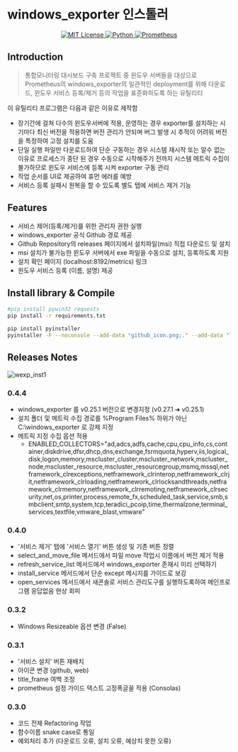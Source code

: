 # windows_exporter 인스톨러

<p align="center">
  <a href="LICENSE">
    <img alt="MIT License" src="https://img.shields.io/badge/license-MIT-blueviolet.svg?style=flat-square">
  </a>
  <a href="https://python.org/downloads">
    <img alt="Python" src="https://img.shields.io/badge/Python-3776AB.svg?style=flat-square&logo=Python&logoColor=white">
  </a>
  <a href="https://prometheus.io/download">
    <img alt="Prometheus" src="https://img.shields.io/badge/Prometheus-E6522C?styel=flat-square&logo=Prometheus&logoColor=white" >
  </a>
</p>

## Introduction

> 통합모니터링 대시보드 구축 프로젝트 중 윈도우 서버들을 대상으로 Prometheus의 windows_exporter의 일관적인 deployment를 위해 다운로드, 윈도우 서비스 등록/제거 등의 작업을 표준화하도록 하는 유틸리티

이 유틸리티 프로그램은 다음과 같은 이유로 제작함
- 장기간에 걸쳐 다수의 윈도우서버에 적용, 운영하는 경우 exporter를 설치하는 시기마다 최신 버전을 적용하면 버전 관리가 안되며 버그 발생 시 추적이 어려워 버전을 특정하여 고정 설치를 도움
- 단일 실행 파일만 다운로드하여 단순 구동하는 경우 시스템 재시작 또는 알수 없는 이유로 프로세스가 중단 된 경우 수동으로 시작해주기 전까지 시스템 메트릭 수집이 불가하므로 윈도우 서비스에 등록 시켜 exporter 구동 관리
- 작업 순서를 UI로 제공하여 휴먼 에러를 예방
- 서비스 등록 실패시 원복을 할 수 있도록 별도 탭에 서비스 제거 기능

## Features

- 서비스 제어(등록/제거)를 위한 관리자 권한 실행
- windows_exporter 공식 Github 경로 제공
- Github Repository의 releases 페이지에서 설치파일(msi) 직접 다운로드 및 설치
- msi 설치가 불가능한 윈도우 서버에서 exe 파일을 수동으로 설치, 등록하도록 지원
- 설치 확인 페이지 (localhost:8192/metrics) 링크
- 윈도우 서비스 등록 (이름, 설명) 제공

## Install library & Compile

```bash
#pip install pywin32 requests
pip install -r requirements.txt

pip install pyinstaller
pyinstaller -F --noconsole --add-data "github_icon.png;." --add-data "logo.png;." wexporter-installer.py
```

## Releases Notes

![wexp_inst1](https://github.com/user-attachments/assets/b95fbe56-e709-4a81-8417-a5dc93cd91f0)

### 0.4.4

- windows_exporter 를 v0.25.1 버전으로 변경지정 (v0.27.1 ➜ v0.25.1)
- 설치 폴더 및 메트릭 수집 경로를 %Program Files% 하위가 아닌 C:\windows_exporter 로 강제 지정
- 메트릭 지정 수집 옵션 적용
  - ENABLED_COLLECTORS="ad,adcs,adfs,cache,cpu,cpu_info,cs,container,diskdrive,dfsr,dhcp,dns,exchange,fsrmquota,hyperv,iis,logical_disk,logon,memory,mscluster_cluster,mscluster_network,mscluster_node,mscluster_resource,mscluster_resourcegroup,msmq,mssql,netframework_clrexceptions,netframework_clrinterop,netframework_clrjit,netframework_clrloading,netframework_clrlocksandthreads,netframework_clrmemory,netframework_clrremoting,netframework_clrsecurity,net,os,printer,process,remote_fx,scheduled_task,service,smb,smbclient,smtp,system,tcp,teradici_pcoip,time,thermalzone,terminal_services,textfile,vmware_blast,vmware"

### 0.4.0

- '서비스 제거' 탭에 '서비스 열기' 버튼 생성 및 기존 버튼 정렬
- select_and_move_file 메서드에서 파일 move 작업시 이름에서 버전 제거 적용
- refresh_service_list 메서드에서 windows_exporter 존재시 미리 선택하기
- install_service 메서드에서 단순 except 메시지를 가이드로 보강
- open_services 메서드에서 새콘솔로 서비스 관리도구를 실행하도록하여 메인프로그램 응답없음 현상 회피

### 0.3.2

- Windows Resizeable 옵션 변경 (False)

### 0.3.1

- '서비스 설치' 버튼 재배치
- 아이콘 변경 (github, web)
- title_frame 여백 조정
- prometheus 설정 가이드 텍스트 고정폭글꼴 적용 (Consolas)

### 0.3.0

- 코드 전체 Refactoring 작업
- 함수이름 snake case로 통일
- 예외처리 추가 (다운로드 오류, 설치 오류, 예상치 못한 오류)
